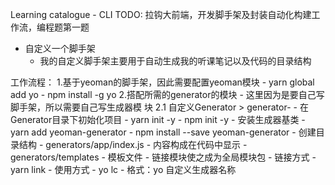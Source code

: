 Learning catalogue - CLI
TODO: 拉钩大前端，开发脚手架及封装自动化构建工作流，编程题第一题
- 自定义一个脚手架
    - 我的自定义脚手架主要用于自动生成我的听课笔记以及代码的目录结构

工作流程：
1.基于yeoman的脚手架，因此需要配置yeoman模块
    - yarn global add yo
    - npm install -g yo
2.搭配所需的generator的模块
    - 这里因为是要自己写脚手架，所以需要自己写生成器模  块
    2.1 自定义Generator
        > generator-<name>
        - 在Generator目录下初始化项目
            - yarn init -y
            - npm init -y
        - 安装生成器基类
            - yarn add yeoman-generator
            - npm install --save yeoman-generator
        - 创建目录结构
            - generators/app/index.js
                - 内容构成在代码中显示
            - generators/templates
                - 模板文件
            - 链接模块使之成为全局模块包
                - 链接方式
                    - yarn link
                - 使用方式
                    - yo lc
                        - 格式：yo 自定义生成器名称